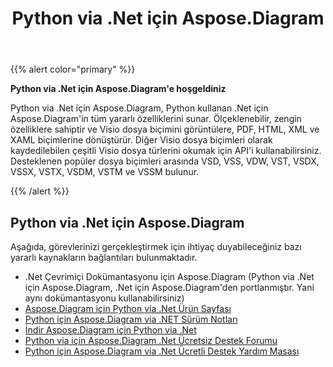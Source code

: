 ﻿---
title: Python via .Net için Aspose.Diagram
type: docs
weight: 40
url: /tr/python-net/
---
{{% alert color="primary" %}}


**Python via .Net için Aspose.Diagram'e hoşgeldiniz**

Python via .Net için Aspose.Diagram, Python kullanan .Net için Aspose.Diagram'in tüm yararlı özelliklerini sunar. Ölçeklenebilir, zengin özelliklere sahiptir ve Visio dosya biçimini görüntülere, PDF, HTML, XML ve XAML biçimlerine dönüştürür. Diğer Visio dosya biçimleri olarak kaydedilebilen çeşitli Visio dosya türlerini okumak için API'i kullanabilirsiniz. Desteklenen popüler dosya biçimleri arasında VSD, VSS, VDW, VST, VSDX, VSSX, VSTX, VSDM, VSTM ve VSSM bulunur.

{{% /alert %}}
## **Python via .Net için Aspose.Diagram**
Aşağıda, görevlerinizi gerçekleştirmek için ihtiyaç duyabileceğiniz bazı yararlı kaynakların bağlantıları bulunmaktadır.

- .Net Çevrimiçi Dokümantasyonu için Aspose.Diagram (Python via .Net için Aspose.Diagram, .Net için Aspose.Diagram'den portlanmıştır. Yani aynı dokümantasyonu kullanabilirsiniz)
- [Aspose.Diagram için Python via .Net Ürün Sayfası](https://products.aspose.com/diagram/python-net/)
- [Python için Aspose.Diagram via .NET Sürüm Notları](https://releases.aspose.com/tr/diagram/python-net/release-notes/)
- [İndir Aspose.Diagram için Python via .Net](https://releases.aspose.com/tr/diagram/python-net/)
- [Python via için Aspose.Diagram .Net Ücretsiz Destek Forumu](https://forum.aspose.com/c/diagram/17)
- [Python için Aspose.Diagram via .Net Ücretli Destek Yardım Masası](https://helpdesk.aspose.com/)
